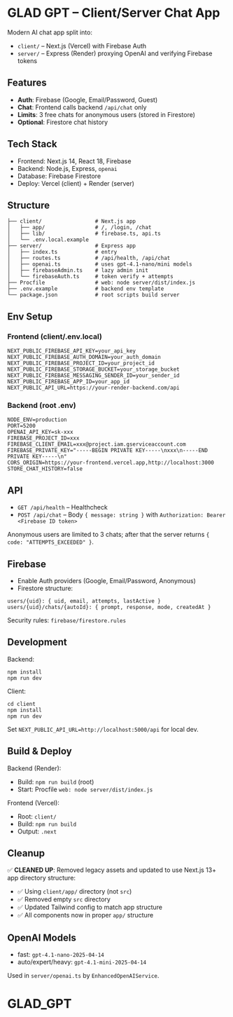 # GLAD GPT – Client/Server Chat App

Modern AI chat app split into:

- `client/` – Next.js (Vercel) with Firebase Auth
- `server/` – Express (Render) proxying OpenAI and verifying Firebase tokens

## Features

- **Auth**: Firebase (Google, Email/Password, Guest)
- **Chat**: Frontend calls backend `/api/chat` only
- **Limits**: 3 free chats for anonymous users (stored in Firestore)
- **Optional**: Firestore chat history

## Tech Stack

- Frontend: Next.js 14, React 18, Firebase
- Backend: Node.js, Express, `openai`
- Database: Firebase Firestore
- Deploy: Vercel (client) + Render (server)

## Structure

```
├── client/                 # Next.js app
│   ├── app/                # /, /login, /chat
│   ├── lib/                # firebase.ts, api.ts
│   └── .env.local.example
├── server/                 # Express app
│   ├── index.ts            # entry
│   ├── routes.ts           # /api/health, /api/chat
│   ├── openai.ts           # uses gpt-4.1-nano/mini models
│   ├── firebaseAdmin.ts    # lazy admin init
│   └── firebaseAuth.ts     # token verify + attempts
├── Procfile                # web: node server/dist/index.js
├── .env.example            # backend env template
└── package.json            # root scripts build server
```

## Env Setup

### Frontend (client/.env.local)

```
NEXT_PUBLIC_FIREBASE_API_KEY=your_api_key
NEXT_PUBLIC_FIREBASE_AUTH_DOMAIN=your_auth_domain
NEXT_PUBLIC_FIREBASE_PROJECT_ID=your_project_id
NEXT_PUBLIC_FIREBASE_STORAGE_BUCKET=your_storage_bucket
NEXT_PUBLIC_FIREBASE_MESSAGING_SENDER_ID=your_sender_id
NEXT_PUBLIC_FIREBASE_APP_ID=your_app_id
NEXT_PUBLIC_API_URL=https://your-render-backend.com/api
```

### Backend (root .env)

```
NODE_ENV=production
PORT=5200
OPENAI_API_KEY=sk-xxx
FIREBASE_PROJECT_ID=xxx
FIREBASE_CLIENT_EMAIL=xxx@project.iam.gserviceaccount.com
FIREBASE_PRIVATE_KEY="-----BEGIN PRIVATE KEY-----\nxxx\n-----END PRIVATE KEY-----\n"
CORS_ORIGIN=https://your-frontend.vercel.app,http://localhost:3000
STORE_CHAT_HISTORY=false
```

## API

- `GET /api/health` – Healthcheck
- `POST /api/chat` – Body `{ message: string }` with `Authorization: Bearer <Firebase ID token>`

Anonymous users are limited to 3 chats; after that the server returns `{ code: "ATTEMPTS_EXCEEDED" }`.

## Firebase

- Enable Auth providers (Google, Email/Password, Anonymous)
- Firestore structure:

```
users/{uid}: { uid, email, attempts, lastActive }
users/{uid}/chats/{autoId}: { prompt, response, mode, createdAt }
```

Security rules: `firebase/firestore.rules`

## Development

Backend:

```
npm install
npm run dev
```

Client:

```
cd client
npm install
npm run dev
```

Set `NEXT_PUBLIC_API_URL=http://localhost:5000/api` for local dev.

## Build & Deploy

Backend (Render):

- Build: `npm run build` (root)
- Start: Procfile `web: node server/dist/index.js`

Frontend (Vercel):

- Root: `client/`
- Build: `npm run build`
- Output: `.next`

## Cleanup

✅ **CLEANED UP**: Removed legacy assets and updated to use Next.js 13+ app directory structure:
- ✅ Using `client/app/` directory (not `src`)
- ✅ Removed empty `src` directory
- ✅ Updated Tailwind config to match app structure
- ✅ All components now in proper `app/` structure

## OpenAI Models

- fast: `gpt-4.1-nano-2025-04-14`
- auto/expert/heavy: `gpt-4.1-mini-2025-04-14`

Used in `server/openai.ts` by `EnhancedOpenAIService`.
# GLAD_GPT
